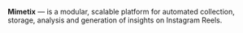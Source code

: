 **Mimetix** — is a modular, scalable platform for automated collection, storage, analysis and generation of insights on Instagram Reels.